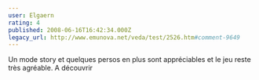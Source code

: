 ```yaml
---
user: Elgaern
rating: 4
published: 2008-06-16T16:42:34.000Z
legacy_url: http://www.emunova.net/veda/test/2526.htm#comment-9649
---
```

Un mode story et quelques persos en plus sont appréciables et le jeu reste très agréable. A découvrir